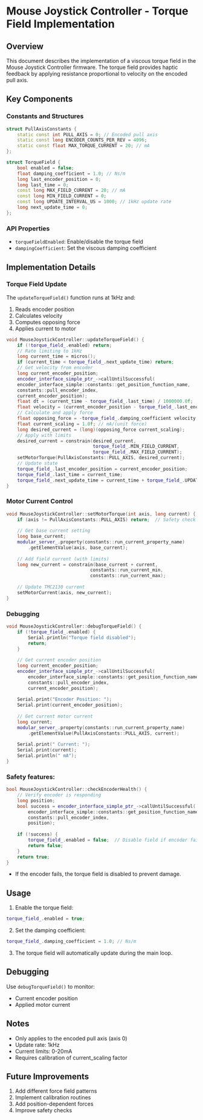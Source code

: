# Mouse Joystick Controller - Torque Field Implementation

## Overview
This document describes the implementation of a viscous torque field in the Mouse Joystick Controller firmware. The torque field provides haptic feedback by applying resistance proportional to velocity on the encoded pull axis.

## Key Components

### Constants and Structures

```cpp
struct PullAxisConstants {
    static const int PULL_AXIS = 0; // Encoded pull axis
    static const long ENCODER_COUNTS_PER_REV = 4096;
    static const float MAX_TORQUE_CURRENT = 20; // mA
};

struct TorqueField {
    bool enabled = false;  
    float damping_coefficient = 1.0; // Ns/m
    long last_encoder_position = 0;
    long last_time = 0;
    const long MAX_FIELD_CURRENT = 20; // mA
    const long MIN_FIELD_CURRENT = 0;
    const long UPDATE_INTERVAL_US = 1000; // 1kHz update rate
    long next_update_time = 0;
};
```


### API Properties
- `torqueFieldEnabled`: Enable/disable the torque field
- `dampingCoefficient`: Set the viscous damping coefficient

## Implementation Details

### Torque Field Update
The `updateTorqueField()` function runs at 1kHz and:
1. Reads encoder position
2. Calculates velocity
3. Computes opposing force
4. Applies current to motor

```cpp
void MouseJoystickController::updateTorqueField() {
    if (!torque_field_.enabled) return;
    // Rate limiting to 1kHz
    long current_time = micros();
    if (current_time < torque_field_.next_update_time) return;
    // Get velocity from encoder
    long current_encoder_position;
    encoder_interface_simple_ptr_->callUntilSuccessful(
    encoder_interface_simple::constants::get_position_function_name,
    constants::pull_encoder_index,
    current_encoder_position);
    float dt = (current_time - torque_field_.last_time) / 1000000.0f;
    float velocity = (current_encoder_position - torque_field_.last_encoder_position) / dt;
    // Calculate and apply force
    float opposing_force = -torque_field_.damping_coefficient velocity;
    float current_scaling = 1.0f; // mA/(unit force)
    long desired_current = (long)(opposing_force current_scaling);
    // Apply with limits
    desired_current = constrain(desired_current,
                                torque_field_.MIN_FIELD_CURRENT,
                                torque_field_.MAX_FIELD_CURRENT);
    setMotorTorque(PullAxisConstants::PULL_AXIS, desired_current);
    // Update state
    torque_field_.last_encoder_position = current_encoder_position;
    torque_field_.last_time = current_time;
    torque_field_.next_update_time = current_time + torque_field_.UPDATE_INTERVAL_US;
}
```


### Motor Current Control

```cpp
void MouseJoystickController::setMotorTorque(int axis, long current) {
    if (axis != PullAxisConstants::PULL_AXIS) return;  // Safety check
    
    // Get base current setting
    long base_current;
    modular_server_.property(constants::run_current_property_name)
        .getElementValue(axis, base_current);
    
    // Add field current (with limits)
    long new_current = constrain(base_current + current,
                               constants::run_current_min,
                               constants::run_current_max);
                               
    // Update TMC2130 current
    setMotorCurrent(axis, new_current);
}
```

### Debugging

```cpp
void MouseJoystickController::debugTorqueField() {
    if (!torque_field_.enabled) {
        Serial.println("Torque field disabled");
        return;
    }
    
    // Get current encoder position
    long current_encoder_position;
    encoder_interface_simple_ptr_->callUntilSuccessful(
        encoder_interface_simple::constants::get_position_function_name,
        constants::pull_encoder_index,
        current_encoder_position);
    
    Serial.print("Encoder Position: ");
    Serial.print(current_encoder_position);
    
    // Get current motor current
    long current;
    modular_server_.property(constants::run_current_property_name)
        .getElementValue(PullAxisConstants::PULL_AXIS, current);
    
    Serial.print(" Current: ");
    Serial.print(current);
    Serial.println(" mA");
}
```

### Safety features:

```cpp
bool MouseJoystickController::checkEncoderHealth() {
    // Verify encoder is responding
    long position;
    bool success = encoder_interface_simple_ptr_->callUntilSuccessful(
        encoder_interface_simple::constants::get_position_function_name,
        constants::pull_encoder_index,
        position);
        
    if (!success) {
        torque_field_.enabled = false;  // Disable field if encoder fails
        return false;
    }
    return true;
}
```
- If the encoder fails, the torque field is disabled to prevent damage.




## Usage

1. Enable the torque field:

```cpp
torque_field_.enabled = true;
```

2. Set the damping coefficient:

```cpp
torque_field_.damping_coefficient = 1.0; // Ns/m
```


3. The torque field will automatically update during the main loop.

## Debugging
Use `debugTorqueField()` to monitor:
- Current encoder position
- Applied motor current

## Notes
- Only applies to the encoded pull axis (axis 0)
- Update rate: 1kHz
- Current limits: 0-20mA
- Requires calibration of current_scaling factor

## Future Improvements
1. Add different force field patterns
2. Implement calibration routines
3. Add position-dependent forces
4. Improve safety checks